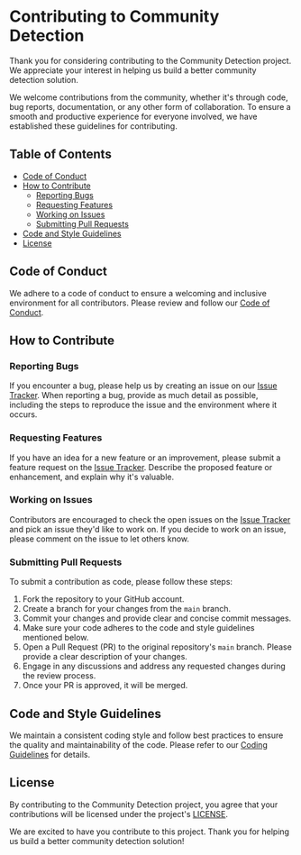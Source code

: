# Contributing to Community Detection

Thank you for considering contributing to the Community Detection project. We appreciate your interest in helping us build a better community detection solution.

We welcome contributions from the community, whether it's through code, bug reports, documentation, or any other form of collaboration. To ensure a smooth and productive experience for everyone involved, we have established these guidelines for contributing.

## Table of Contents

- [Code of Conduct](#code-of-conduct)
- [How to Contribute](#how-to-contribute)
  - [Reporting Bugs](#reporting-bugs)
  - [Requesting Features](#requesting-features)
  - [Working on Issues](#working-on-issues)
  - [Submitting Pull Requests](#submitting-pull-requests)
- [Code and Style Guidelines](#code-and-style-guidelines)
- [License](#license)

## Code of Conduct

We adhere to a code of conduct to ensure a welcoming and inclusive environment for all contributors. Please review and follow our [Code of Conduct](CODE_OF_CONDUCT.md).

## How to Contribute

### Reporting Bugs

If you encounter a bug, please help us by creating an issue on our [Issue Tracker](link-to-issues). When reporting a bug, provide as much detail as possible, including the steps to reproduce the issue and the environment where it occurs.

### Requesting Features

If you have an idea for a new feature or an improvement, please submit a feature request on the [Issue Tracker](link-to-issues). Describe the proposed feature or enhancement, and explain why it's valuable.

### Working on Issues

Contributors are encouraged to check the open issues on the [Issue Tracker](link-to-issues) and pick an issue they'd like to work on. If you decide to work on an issue, please comment on the issue to let others know.

### Submitting Pull Requests

To submit a contribution as code, please follow these steps:

1. Fork the repository to your GitHub account.
2. Create a branch for your changes from the `main` branch.
3. Commit your changes and provide clear and concise commit messages.
4. Make sure your code adheres to the code and style guidelines mentioned below.
5. Open a Pull Request (PR) to the original repository's `main` branch. Please provide a clear description of your changes.
6. Engage in any discussions and address any requested changes during the review process.
7. Once your PR is approved, it will be merged.

## Code and Style Guidelines

We maintain a consistent coding style and follow best practices to ensure the quality and maintainability of the code. Please refer to our [Coding Guidelines](CODING_GUIDELINES.md) for details.

## License

By contributing to the Community Detection project, you agree that your contributions will be licensed under the project's [LICENSE](LICENSE).

We are excited to have you contribute to this project. Thank you for helping us build a better community detection solution!
